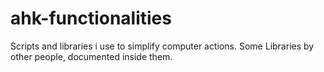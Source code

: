 # ahk-functionalities
Scripts and libraries i use to simplify computer actions. 
Some Libraries by other people, documented inside them.